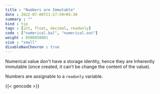 ```yaml
---
title : "Numbers are Immutable"
date : 2022-07-08T21:27:59+05:30
summary : ""
kind : tip 
tags : [int, float, decimal, readonly] 
code : ["numerical.bal", "numerical.out"] 
weight : 0506050001 
size : "small"
disableNavChevron : true      
---
```


Numerical value don't have a storage identity, hence they are Inherently immutable (once created, it can't be change the content of the value). 

Numbers are assignable to a `readonly` variable.

<!--more-->

{{< gencode >}}